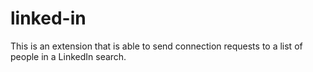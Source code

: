 # linked-in
This is an extension that is able  to send connection requests to a list of people in a LinkedIn search.
